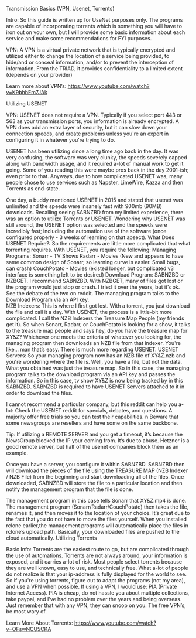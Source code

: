 Transmission Basics (VPN, Usenet, Torrents)

Intro:  So this guide is written up for UseNet purposes only.  The programs are capable of incorporating torrents which is something you will have to iron out on your own, but I will provide some basic information about each service and make some recommendations for FYI purposes.

VPN:  A VPN is a virtual private network that is typically encrypted and utilized either to change the location of a service being provided, to hide/and or conceal information, and/or to prevent the interception of information.  From the TRIAD, it provides confidentiality to a limited extent (depends on your provider)

Learn more about VPN’s: https://www.youtube.com/watch?v=K9bhbEm7JAk
 

Utilizing USENET

VPN:   USENET does not require a VPN.  Typically if you select port 443 or 563 as your transmission ports, you information is already encrypted.  A VPN does add an extra layer of security, but it can slow down your connection speeds, and create problems unless you're an expert in configuring it in whatever you're trying to do.

USENET has been utilizing since a long time ago back in the day.  It was very confusing, the software was very clunky, the speeds severely capped along with bandwidth usage, and it required a-lot of manual work to get it going.  Some of you reading this were maybe pros back in the day 2001-ish; even prior to that.  Anyways, due to how complicated USENET was, many people chose to use services such as Napster, LimeWire, Kazza and then Torrents as end-state.

One day, a buddy mentioned USENET in 2015 and stated that usenet was unlimited and the speeds were insanely fast with 900mb (90MB) downloads.  Recalling seeing SABNZBD from my limited experience, there was an option to utilize Torrents or USENET.  Wondering why USENET was still around, the USENET option was selected and the speeds were incredibly fast; including the automation use of the software (once configured properly - 3 weeks of learning on that apsect).
What Does USENET Require?:  So the requirements are little more complicated that what torrenting requires.  With USENET, you require the following:
Managing Programs:
Sonarr - TV Shows
Radarr - Movies (New and appears to have same common design of Sonarr, so learning curve is easier.  Small bugs, can crash)
CouchPotato - Movies (existed longer, but complicated v3 interface is something left to be desired)
Download Program:  SABNZBD or NZBGET.  I recommend SABNZBD.  With NZBGET, many of files got lost or the program would just stop or crash.  I tried it over the years, but it’s ok. See the debate of the two on reddit.  The managing program talks to the Download Program via an API key.  
NZB Indexers:  This is where I first got lost.  With a torrent, you just download the file and call it a day.  With USENET, the process is a little-bit more complicated.  I call the NZB Indexers the Treasure Map People (my friends get it).  So when Sonarr, Radarr, or CouchPotato is looking for a show, it talks to the treasure map people and says hey, do you have the treasure map for XY&Z?  Whichever one meets the criteria of whatever you looking for, the managing program then downloads an NZB file from that indexer.  You're like… man that’s easy.  There is much more regarding USENET.
USENET Servers:  So your managing program now has an NZB file of XY&Z.nzb and you're wondering where the file is.  Well, you have a file, but not the data.  What you obtained was just the treasure map.  So in this case, the managing program talks to the download program via an API key and passes the information.  So in this case, tv show XY&Z is now being tracked by in this SABNZBD.  SABNZBD is required to have USENET Servers attached to it in order to download the files.  

I cannot recommend a particular company, but this reddit can help you a-lot: Check the USENET reddit for specials, debates, and questions.  A majority offer free trials so you can test their capabilities. n Beware that some newsgroups are resellers and have some on the same backbone.  

Tip: If utilizing a REMOTE SERVER and you get a timeout, it’s because the NewsGroup blocked the IP your coming from.  It’s due to abuse.  Hetzner is a good remote server, but half of the usenet companies block them as an example.

Once you have a server, you configure it within SABNZBD.  SABNZBD then will download the pieces of the file using the TREASURE MAP (NZB Indexer / NZB File) from the beginning and start downloading all of the files.  Once downloaded, SABNZBD will store the file to a particular location and then notify the management program that the file is done.

The management program in this case tells Sonarr that XY&Z.mp4 is done.  The management program (Sonarr/Radarr/CouchPotato) then takes the file, renames it, and then moves it to the location of your choice.  It’s great due to the fact that you do not have to move the files yourself.  When you installed rclone earlier,the management programs will automatically place the files in rclone’s upload path.  Basically, your downloaded files are pushed to the cloud automatically.
Utilizing Torrents

Basic Info:  Torrents are the easiest route to go, but are complicated through the use of automations.  Torrents are not always around, your information is exposed, and it carries a-lot of risk.  Most people select torrents because they are well known, easy to use, and technically free.  What a-lot of people do not realize is that your ip-address is fully displayed for the world to see.  So if you're using torrents, figure out to adapt the programs (not my area), and use a VPN when possible.  If using a VPN, I would use: PIA (Private Internet Access).  PIA is cheap, do not hassle you about multiple collections, take paypal, and I’ve had no problem over the years and being overseas.  Just remember that with any VPN, they can snoop on you.  The free VPN’s, be most wary of.

Learn More About Torrents: https://www.youtube.com/watch?v=OFswNCU5CKA
